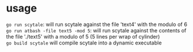# usage
`go run scytale`: will run scytale against the file 'text4' with the modulo of 6  
`go run atbash -file text5 -mod 5`: will run scytale against the contents of the file './text5' with a modulo of 5 (5 lines per wrap of cylinder)  
`go build scytale` will compile scytale into a dynamic executable
